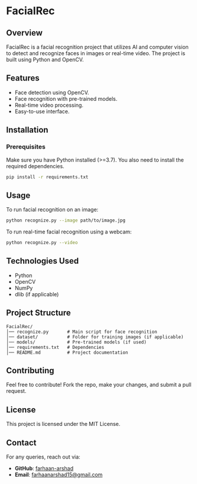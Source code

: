 # FacialRec

## Overview
FacialRec is a facial recognition project that utilizes AI and computer vision to detect and recognize faces in images or real-time video. The project is built using Python and OpenCV.

## Features
- Face detection using OpenCV.
- Face recognition with pre-trained models.
- Real-time video processing.
- Easy-to-use interface.

## Installation
### Prerequisites
Make sure you have Python installed (>=3.7). You also need to install the required dependencies.

```bash
pip install -r requirements.txt
```

## Usage
To run facial recognition on an image:
```bash
python recognize.py --image path/to/image.jpg
```

To run real-time facial recognition using a webcam:
```bash
python recognize.py --video
```

## Technologies Used
- Python
- OpenCV
- NumPy
- dlib (if applicable)

## Project Structure
```
FacialRec/
│── recognize.py       # Main script for face recognition
│── dataset/           # Folder for training images (if applicable)
│── models/            # Pre-trained models (if used)
│── requirements.txt   # Dependencies
│── README.md          # Project documentation
```

## Contributing
Feel free to contribute! Fork the repo, make your changes, and submit a pull request.

## License
This project is licensed under the MIT License.

## Contact
For any queries, reach out via:
- **GitHub**: [farhaan-arshad](https://github.com/farhaan-arshad)
- **Email**: farhaanarshad15@gmail.com
